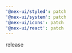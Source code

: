 ```yaml
---
'@nex-ui/styled': patch
'@nex-ui/system': patch
'@nex-ui/icons': patch
'@nex-ui/react': patch
---
```


release
